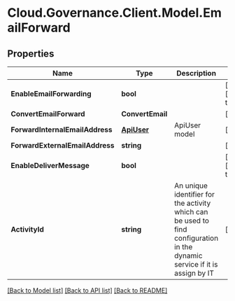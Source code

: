 # Cloud.Governance.Client.Model.EmailForward
## Properties

Name | Type | Description | Notes
------------ | ------------- | ------------- | -------------
**EnableEmailForwarding** | **bool** |  | [optional] [default to false]
**ConvertEmailForward** | **ConvertEmail** |  | [optional] 
**ForwardInternalEmailAddress** | [**ApiUser**](ApiUser.md) | ApiUser model | [optional] 
**ForwardExternalEmailAddress** | **string** |  | [optional] 
**EnableDeliverMessage** | **bool** |  | [optional] [default to false]
**ActivityId** | **string** | An unique identifier for the activity which can be used to find configuration in the dynamic service if it is assign by IT | [optional] 

[[Back to Model list]](../README.md#documentation-for-models) [[Back to API list]](../README.md#documentation-for-api-endpoints) [[Back to README]](../README.md)

